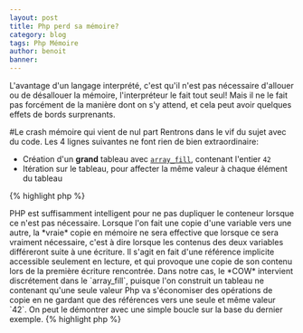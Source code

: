 ```yaml
---
layout: post
title: Php perd sa mémoire?
category: blog
tags: Php Mémoire
author: benoit
banner:
---
```


L'avantage d'un langage interprété, c'est qu'il n'est pas nécessaire d'allouer ou de désallouer
la mémoire, l'interpréteur le fait tout seul! Mais il ne le fait pas forcément de la manière
dont on s'y attend, et cela peut avoir quelques effets de bords surprenants.

#Le crash mémoire qui vient de nul part
Rentrons dans le vif du sujet avec du code. Les 4 lignes suivantes ne font rien de bien extraordinaire:

* Création d'un **grand** tableau avec [`array_fill`](http://php.net/manual/fr/function.array-fill.php),
contenant l'entier `42`
* Itération sur le tableau, pour affecter la même valeur à chaque élément du tableau

{% highlight php %}
<?php
$my_array = array_fill(0, 1000000, 42);
foreach($my_array as $value) {
    $value = 42;
}
{% endhighlight %}

On le lance en ligne de commande, et... rien ne se passe! Enfin si, Php fait plutôt exactement ce qu'on
lui a demandé de faire, tout se passe bien. On introduit donc une *minuscule* différence dans ce bout
de code, pour itérer sur les références des éléments du tableaux (notez bien le `&` ligne 3).

{% highlight php %}
<?php
$my_array = array_fill(0, 1000000, 42);
foreach($my_array as &$value) {
    $value = 42;
}
{% endhighlight %}

Et là, c'est le drame:

~~~
PHP Fatal error:  Allowed memory size of 134217728 bytes exhausted (tried to allocate 32 bytes) in test.php on line 3
~~~

Php nous informe *poliement* qu'il n'y a plus de mémoire disponible[^mem_dispo] suite à une instruction en ligne 3.
Et tout ça *juste* à cause d'une référence sur un élément du tableau, au lieu d'une copie.
Le premier reflexe est pourtant de se dire qu'une référence prend moins de place, car elle évite justement de copier la
mémoire, mais cela ne semble pas s'appliquer ici. Bon, pour essayer d'en savoir plus, on va tracker la mémoire
*à l'ancienne*, à coup de [`echo`](http://php.net/manual/fr/function.echo.php)
et de [`memory_get_usage`](http://php.net/manual/fr/function.memory-get-usage.php).

[^mem_dispo]: Si vous avez executé ce code chez vous et que ça ne plante pas, c'est que votre machine a plus de RAM
    que la mienne! Mais ajoutez un zéro ou deux au nombre d'éléments, et vous finirez bien par atteindre votre limite ;)

{% highlight php %}
<?php
$my_array = array_fill(0, 1000000, 42);
foreach($my_array as &$value) {
    $value = 42;
    echo memory_get_usage() . PHP_EOL;
}
{% endhighlight %}

Ce qui nous donne (à *quelques* lignes près):

~~~
96620448
96620544
96620592
...
134195880
134195928
134195976

Fatal error: Allowed memory size of 134217728 bytes exhausted (tried to allocate 32 bytes) in test.php on line 5
~~~

Vous lisez bien, chaque itération de boucle consomme 48 octets juste pour affecter la valeur `42` à une variable
qui contenait déjà cette valeur!
Appelez [Rasmus](http://fr.wikipedia.org/wiki/Rasmus_Lerdorf) et son [équipe](http://php.net/credits.php),
on a retrouvé le bug de l'an 2000!
C'est un *memory leak*, il faut vite arréter le Php et se mettre à Ruby ou Node,
*ils* nous avaient prévenu, Php est maudit, **il nous anéhantira tous!!**

Ou pas...

##Quelques indices

Si vous connaissez la [façon dont sont implémentées les variables en Php](http://php.net/manual/fr/internals2.variables.intro.php)
il se peut que cette valeur de 48 octets vous soit familière, c'est la taille minimale pour une variable Php
sur un système 64bits. Cela semble donc signifier que l'on créé une nouvelle variable à chaque itération.
Se pourrait-il que le tableau ne soit pas *complétement* rempli?
Modifions juste la façon de générer notre tableau avec une méthode plus *naïve*.

{% highlight php %}
<?php
$my_array = [];
for($i=0; $i<1000000; ++$i) {
    $my_array[] = 42;
}
{% endhighlight %}
Cette boucle n'aura pas le temps de se terminer...

~~~
Fatal error: Allowed memory size of 134217728 bytes exhausted (tried to allocate 32 bytes) in test.php on line 4
~~~

Et oui, Php ne nous laisse pas créer le tableau, il occupe trop de place en mémoire.
Mais alors pourquoi nos précédents `array_fill` ne causaient pas la même erreur?
Et pourquoi est ce que le crash mémoire est *différé* pour se produire dans la boucle d'après?

#Le *Copy On Write*

La mémoire est précieuse et il n'est pas toujours évident de bien maîtriser sa consommation sur des gros projets.
C'est l'une des raisons pour laquelle Php se charge d'allouer et de libérer la mémoire silencieusement
sans que le développeur ait à s'en soucier (en général).
Ainsi, pour éviter que les octets ne soient gaspillés inutilement,
[Php utilise le *ref-counting*](http://php.net/manual/fr/features.gc.refcounting-basics.php#example-425)
pour faire du
[*Copy On Write* (*COW* pour les intimes)](http://fr.wikipedia.org/wiki/Copy-On-Write):

> PHP est suffisamment intelligent pour ne pas dupliquer le conteneur lorsque ce n'est pas nécessaire.

Lorsque l'on fait une copie d'une variable vers une autre, la *vraie* copie en mémoire ne sera effective que
lorsque ce sera vraiment nécessaire, c'est
à dire lorsque les contenus des deux variables différeront suite à une écriture.
Il s'agit en fait d'une référence implicite accessible seulement en lecture, et qui provoque une copie de
son contenu lors de la première écriture rencontrée.

Dans notre cas, le *COW* intervient discrétement dans le `array_fill`, puisque l'on construit un tableau
ne contenant qu'une seule valeur Php va s'économiser des opérations de copie en ne gardant que des
références vers une seule et même valeur `42`. On peut le démontrer avec une simple boucle sur la base
du dernier exemple.

{% highlight php %}
<?php
$my_array = [];
$value = 42;
for($i=0; $i<1000000; ++$i) {
    $my_array[] = $value;
}
{% endhighlight %}

Tout se passe bien, aucun crash, tous les éléments du tableau pointent implicitement vers le même
espace mémoire contenant la valeur `42`. Par contre, si je viens faire une écriture (même si c'est la même valeur!)
sur l'un de ces éléments, une copie sera discrétement faite, induisant un coût mémoire.

## Mais alors, c'est *bien*? Ou *mal*?

Ce mécanisme est très ingénieux, il permet de copier des valeurs *presque gratuitement* pour peu
qu'on ne les consulte qu'en lecture.
Quand on passe un gros tableau à une fonction, celui ci ne sera pas systématiquement copié, seulement
si nécessaire.

L'inconvénient c'est ce petit effet de bord, ce *décalage* entre le moment ou le programmeur pense
consommer de la mémoire et celui ou Php l'alloue vraiment. Cela peut aussi tromper le développeur
en lui faisant croire qu'il a encore de la marge en mémoire, alors qu'une simple modification
de variable fera grimper le compteur.

**L'important est de connaître ses outils.**


